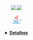 <p align="center">
  <a href="https://github.com/gladsonsimoes"/>
    <img
      align="center"
      height="140em"
      src="https://github-readme-stats.vercel.app/api?username=gladsonsimoes&show_icons=true&include_all_commits=true&count_private=false&theme=tokyonight"
    />
  </a>
<a href="https://github.com/gladsonsimoes">
    <img
      align="center"
      height="140em"
      src="https://github-readme-stats.vercel.app/api/top-langs/?username=gladsonsimoes&show_icons=true&include_all_commits=true&count_private=true&layout=compact&theme=tokyonight"
    />
  </a>
  
<p align="center">
 <a href="https://www.oracle.com/br/java/"> 
<img align="center" alt="JAVA" height="31" width="40" src="https://github.com/devicons/devicon/blob/master/icons/java/java-original.svg"> 
</p>

<h4 align="center">
<details>
<summary> Detalhes </summary>
  
  <h1 align="height"><img src="https://media.giphy.com/media/hvRJCLFzcasrR4ia7z/giphy.gif" width="25px">Olá meu nome é Gladson </h1></img>
  
  <p align="left"> 
  Recetemente estou cursando programação
  </p>
  
  <p align="left">
 Linguagens: Java 
  </p>
  
<img src="https://raw.githubusercontent.com/MicaelliMedeiros/micaellimedeiros/master/image/computer-illustration.png" min-width="270px" max-width="270px" width="270px" align="right" alt="Computador iuriCode">
    
